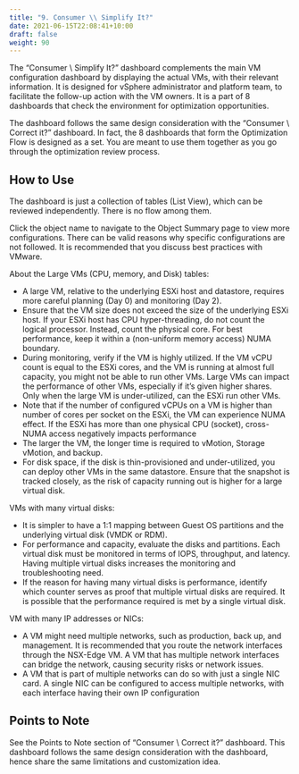 ```yaml
---
title: "9. Consumer \\ Simplify It?"
date: 2021-06-15T22:08:41+10:00
draft: false
weight: 90
---
```


The “Consumer \ Simplify It?” dashboard complements the main VM configuration dashboard by displaying the actual VMs, with their relevant information. It is designed for vSphere administrator and platform team, to facilitate the follow-up action with the VM owners. It is a part of 8 dashboards that check the environment for optimization opportunities. 

The dashboard follows the same design consideration with the “Consumer \ Correct it?” dashboard. In fact, the 8 dashboards that form the Optimization Flow is designed as a set. You are meant to use them together as you go through the optimization review process. 

## How to Use

The dashboard is just a collection of tables (List View), which can be reviewed independently. There is no flow among them.

Click the object name to navigate to the Object Summary page to view more configurations. There can be valid reasons why specific configurations are not followed. It is recommended that you discuss best practices with VMware.

About the Large VMs (CPU, memory, and Disk) tables:
- A large VM, relative to the underlying ESXi host and datastore, requires more careful planning (Day 0) and monitoring (Day 2). 
- Ensure that the VM size does not exceed the size of the underlying ESXi host. If your ESXi host has CPU hyper-threading, do not count the logical processor. Instead, count the physical core. For best performance, keep it within a (non-uniform memory access) NUMA boundary. 
- During monitoring, verify if the VM is highly utilized. If the VM vCPU count is equal to the ESXi cores, and the VM is running at almost full capacity, you might not be able to run other VMs. Large VMs can impact the performance of other VMs, especially if it’s given higher shares. Only when the large VM is under-utilized, can the ESXi run other VMs.
- Note that if the number of configured vCPUs on a VM is higher than number of cores per socket on the ESXi, the VM can experience NUMA effect. If the ESXi has more than one physical CPU (socket), cross-NUMA access negatively impacts performance
- The larger the VM, the longer time is required to vMotion, Storage vMotion, and backup.
- For disk space, if the disk is thin-provisioned and under-utilized, you can deploy other VMs in the same datastore. Ensure that the snapshot is tracked closely, as the risk of capacity running out is higher for a large virtual disk.

VMs with many virtual disks: 
- It is simpler to have a 1:1 mapping between Guest OS partitions and the underlying virtual disk (VMDK or RDM).
- For performance and capacity, evaluate the disks and partitions. Each virtual disk must be monitored in terms of IOPS, throughput, and latency. Having multiple virtual disks increases the monitoring and troubleshooting need.
- If the reason for having many virtual disks is performance, identify which counter serves as proof that multiple virtual disks are required. It is possible that the performance required is met by a single virtual disk.

VM with many IP addresses or NICs: 
- A VM might need multiple networks, such as production, back up, and management. It is recommended that you route the network interfaces through the NSX-Edge VM. A VM that has multiple network interfaces can bridge the network, causing security risks or network issues. 
- A VM that is part of multiple networks can do so with just a single NIC card. A single NIC can be configured to access multiple networks, with each interface having their own IP configuration

## Points to Note

See the Points to Note section of “Consumer \ Correct it?” dashboard. This dashboard follows the same design consideration with the dashboard, hence share the same limitations and customization idea.